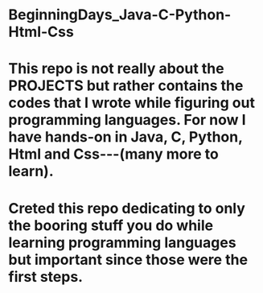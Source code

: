 # BeginningDays_Java-C-Python-Html-Css
# This repo is not really about the PROJECTS but rather contains the codes that I wrote while figuring out programming languages. For now I have hands-on in Java, C,    Python, Html and Css---(many more to learn). 
# Creted this repo dedicating to only the booring stuff you do while learning programming languages but important since those were the first steps.
